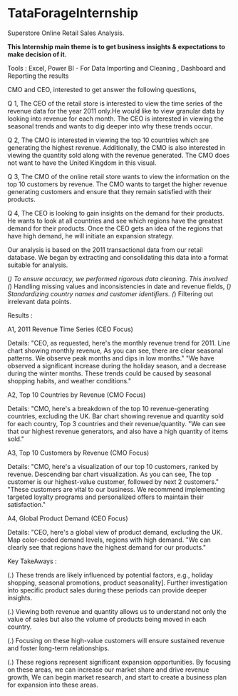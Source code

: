 # TataForageInternship #
Superstore Online Retail Sales Analysis.

**This Internship main theme is to get business insights & expectations to make decision of it.**

Tools : 
Excel, Power BI -  For Data Importing and Cleaning , Dashboard and Reporting the results

CMO and CEO, interested to get answer the following questions,

Q 1, The CEO of the retail store is interested to view the time series of the revenue data for the year 2011 only.He would like to view granular data by looking into revenue for each month. 
The CEO is interested in viewing the seasonal trends and wants to dig deeper into why these trends occur.

Q 2, The CMO is interested in viewing the top 10 countries which are generating the highest revenue. Additionally, the CMO is also interested in viewing the quantity sold along with the revenue generated. The CMO does not want to have the United Kingdom in this visual.

Q 3, The CMO of the online retail store wants to view the information on the top 10 customers by revenue. 
The CMO wants to target the higher revenue generating customers and ensure that they remain satisfied with their products.

Q 4, The CEO is looking to gain insights on the demand for their products. He wants to look at all countries and see which regions have the greatest demand for their products.
Once the CEO gets an idea of the regions that have high demand, he will initiate an expansion strategy.


Our analysis is based on the 2011 transactional data from our retail database. 
We began by extracting and consolidating this data into a format suitable for analysis.


(*) To ensure accuracy, we performed rigorous data cleaning. 
This involved 
(*) Handling missing values and inconsistencies in date and revenue fields,
(*) Standardizing country names and customer identifiers.
(*) Filtering out irrelevant data points.

Results :

A1, 2011 Revenue Time Series (CEO Focus)

Details:
"CEO, as requested, here's the monthly revenue trend for 2011. Line chart showing monthly revenue, 
As you can see, there are clear seasonal patterns. We observe peak months and dips in low months."
"We have observed a significant increase during the holiday season, and a decrease during the winter months. 
These trends could be caused by seasonal shopping habits, and weather conditions."

A2, Top 10 Countries by Revenue (CMO Focus)

Details:
"CMO, here's a breakdown of the top 10 revenue-generating countries, excluding the UK. 
Bar chart showing revenue and quantity sold for each country, Top 3 countries and their revenue/quantity.
"We can see that our highest revenue generators, and also have a high quantity of items sold."

A3, Top 10 Customers by Revenue (CMO Focus)

Details:
"CMO, here's a visualization of our top 10 customers, ranked by revenue. Descending bar chart visualization. 
As you can see, The top customer is our highest-value customer, followed by next 2 customers."
"These customers are vital to our business. We recommend implementing targeted loyalty programs and personalized offers to maintain their satisfaction."


A4,  Global Product Demand (CEO Focus)

Details:
"CEO, here's a global view of product demand, excluding the UK. Map  color-coded demand levels, regions with high demand.
"We can clearly see that regions have the highest demand for our products."

Key TakeAways :

(.) These trends are likely influenced by potential factors, e.g., holiday shopping, seasonal promotions, product seasonality]. Further investigation into specific product sales during
    these periods can provide deeper insights.

(.) Viewing both revenue and quantity allows us to understand not only the value of sales but also the volume of products being moved in each country.

(.) Focusing on these high-value customers will ensure sustained revenue and foster long-term relationships.

(.) These regions represent significant expansion opportunities. By focusing on these areas, we can increase our market share and drive revenue growth, We can begin market research, and      start to create a business plan for expansion into these areas.
